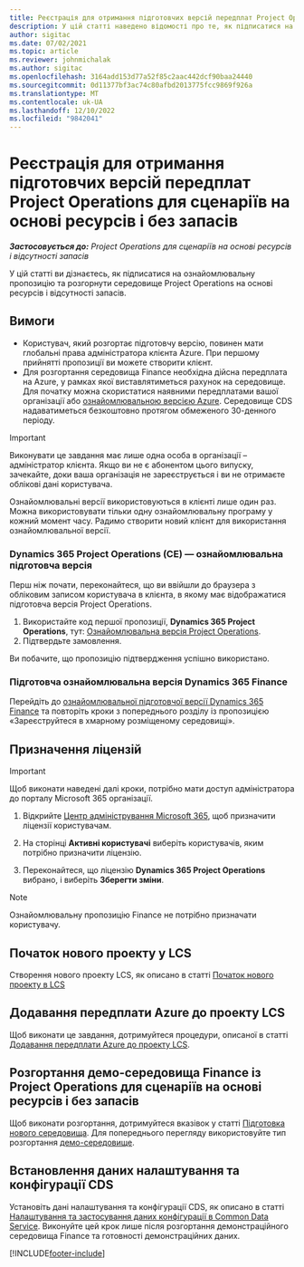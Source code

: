 ```yaml
---
title: Реєстрація для отримання підготовчих версій передплат Project Operations для сценаріїв на основі ресурсів і без запасів
description: У цій статті наведено відомості про те, як підписатися на Project Operations і розгорнути їх для сценаріїв на основі ресурсів і не на ресурсах.
author: sigitac
ms.date: 07/02/2021
ms.topic: article
ms.reviewer: johnmichalak
ms.author: sigitac
ms.openlocfilehash: 3164add153d77a52f85c2aac442dcf90baa24440
ms.sourcegitcommit: 0d11377bf3ac74c80afbd2013775fcc9869f926a
ms.translationtype: MT
ms.contentlocale: uk-UA
ms.lasthandoff: 12/10/2022
ms.locfileid: "9842041"
---
```

# <a name="sign-up-for-project-operations-preview-subscriptions-for-resource-non-stocked-scenarios"></a>Реєстрація для отримання підготовчих версій передплат Project Operations для сценаріїв на основі ресурсів і без запасів

_**Застосовується до:** Project Operations для сценаріїв на основі ресурсів і відсутності запасів_



У цій статті ви дізнаєтесь, як підписатися на ознайомлювальну пропозицію та розгорнути середовище Project Operations на основі ресурсів і відсутності запасів.

## <a name="prerequisites"></a>Вимоги
- Користувач, який розгортає підготовчу версію, повинен мати глобальні права адміністратора клієнта Azure. При першому прийнятті пропозиції ви можете створити клієнт. 
- Для розгортання середовища Finance необхідна дійсна передплата на Azure, у рамках якої виставлятиметься рахунок на середовище. Для початку можна скористатися наявними передплатами вашої організації або [ознайомлювальною версією Azure](https://azure.microsoft.com/free/). Середовище CDS надаватиметься безкоштовно протягом обмеженого 30-денного періоду.

> [!IMPORTANT]
> Виконувати це завдання має лише одна особа в організації – адміністратор клієнта. Якщо ви не є абонентом цього випуску, зачекайте, доки ваша організація не зареєструється і ви не отримаєте облікові дані користувача.
> 
> Ознайомлювальні версії використовуються в клієнті лише один раз. Можна використовувати тільки одну ознайомлювальну програму у кожний момент часу. Радимо створити новий клієнт для використання ознайомлювальної версії.


### <a name="dynamics-365-project-operations-ce---preview-trial"></a>Dynamics 365 Project Operations (CE) — ознайомлювальна підготовча версія 

Перш ніж почати, переконайтеся, що ви ввійшли до браузера з обліковим записом користувача в клієнта, в якому має відображатися підготовча версія Project Operations.

1. Використайте код першої пропозиції, **Dynamics 365 Project Operations**, тут: [Ознайомлювальна версія Project Operations](https://aka.ms/try-po).
2. Підтвердьте замовлення.

  Ви побачите, що пропозицію підтвердження успішно використано.

### <a name="dynamics-365-finance-preview-trial"></a>Підготовча ознайомлювальна версія Dynamics 365 Finance

Перейдіть до [ознайомлювальної підготовчої версії Dynamics 365 Finance](https://aka.ms/trypoche) та повторіть кроки з попереднього розділу із пропозицією «Зареєструйтеся в хмарному розміщеному середовищі».  

## <a name="assign-licenses"></a>Призначення ліцензій

> [!IMPORTANT]
> Щоб виконати наведені далі кроки, потрібно мати доступ адміністратора до порталу Microsoft 365 організації.

1. Відкрийте [Центр адміністрування Microsoft 365](https://portal.office.com/), щоб призначити ліцензії користувачам.

2. На сторінці **Активні користувачі** виберіть користувачів, яким потрібно призначити ліцензію.

3. Переконайтеся, що ліцензію **Dynamics 365 Project Operations** вибрано, і виберіть **Зберегти зміни**.

> [!NOTE]
> Ознайомлювальну пропозицію Finance не потрібно призначати користувачу.

## <a name="start-a-new-project-in-lcs"></a>Початок нового проекту у LCS

Створення нового проекту LCS, як описано в статті [Початок нового проекту в LCS](create-lcs-project.md)

## <a name="add-an-azure-subscription-to-an-lcs-project"></a>Додавання передплати Azure до проекту LCS

Щоб виконати це завдання, дотримуйтеся процедури, описаної в статті [Додавання передплати Azure до проекту LCS](resource-add-azure-subscription-lcs-project.md).

## <a name="deploy-finance-demo-environment-with-project-operations-for-resourcenon-stocked-scenarios"></a>Розгортання демо-середовища Finance із Project Operations для сценаріїв на основі ресурсів і без запасів

Щоб виконати розгортання, дотримуйтеся вказівок у статті [Підготовка нового середовища](resource-provision-new-environment.md). Для попереднього перегляду використовуйте тип розгортання [демо-середовище](/dynamics365/fin-ops-core/dev-itpro/deployment/deploy-demo-environment). 

## <a name="install-cds-setup-and-configuration-data"></a>Встановлення даних налаштування та конфігурації CDS

Установіть дані налаштування та конфігурації CDS, як описано в статті [Налаштування та застосування даних конфігурації в Common Data Service](resource-apply-pro-setup-config-data.md).
Виконуйте цей крок лише після розгортання демонстраційного середовища Finance та готовності демонстраційних даних.


[!INCLUDE[footer-include](../includes/footer-banner.md)]
